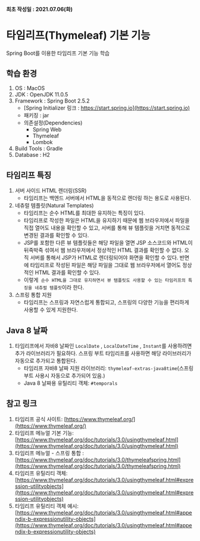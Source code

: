 #### 최초 작성일 : 2021.07.06(화)

# 타임리프(Thymeleaf) 기본 기능

Spring Boot를 이용한 타임리프 기본 기능 학습

## 학습 환경

1. OS : MacOS
2. JDK : OpenJDK 11.0.5
3. Framework : Spring Boot 2.5.2
    - [Spring Initializer 링크 : https://start.spring.io](https://start.spring.io)
    - 패키징 : jar
    - 의존설정(Dependencies)
        - Spring Web
        - Thymeleaf
        - Lombok
4. Build Tools : Gradle
5. Database : H2

## 타임리프 특징

1. 서버 사이드 HTML 렌더링(SSR)
    - 타임리프는 백엔드 서버에서 HTML을 동적으로 렌더링 하는 용도로 사용된다.
2. 네츄럴 템플릿(Natural Templates)
    - 타임리프는 순수 HTML를 최대한 유지하는 특징이 있다.
    - 타임리프로 작성한 파일은 HTML을 유지하기 때문에 웹 브라우저에서 파일을 직접 열어도 내용을 확인할 수 있고, 서버를 통해 뷰 템플릿을 거치면 동적으로 변경된 결과를 확인할 수 있다.
    - JSP를 포함한 다른 뷰 템플릿들은 해당 파일을 열면 JSP 소스코드와 HTML이 뒤죽박죽 섞여서 웹 브라우저에서 정상적인 HTML 결과를 확인할 수 없다. 오직 서버를 통해서 JSP가 HTML로
      렌더링되어야 화면을 확인할 수 있다. 반면에 타임리프로 작성된 파일은 해당 파일을 그대로 웹 브라우저에서 열어도 정상적인 HTML 결과를 확인할 수 있다.
    - 이렇게` 순수 HTML을 그대로 유지하면서 뷰 템플릿도 사용할 수 있는 타임리프의 특징을 네츄럴 템플릿`이라 한다.
3. 스프링 통합 지원
    - 타임리프는 스프링과 자연스럽게 통합되고, 스프링의 다양한 기능을 편리하게 사용할 수 있게 지원한다.

## Java 8 날짜

1. 타임리프에서 자바8 날짜인 `LocalDate` , `LocalDateTime` , `Instant`를 사용하려면 추가 라이브러리가 필요하다. 스프링 부트 타임리프를 사용하면 해당 라이브러리가 자동으로 추가되고
   통합된다.
    - 타임리프 자바8 날짜 지원 라이브러리: `thymeleaf-extras-java8time`(스프링 부트 사용시 자동으로 추가되어 있음.)
    - Java 8 날짜용 유틸리티 객체: `#temporals`

## 참고 링크

1. 타임리프 공식 사이트: [https://www.thymeleaf.org/](https://www.thymeleaf.org/)
2. 타임리프 메뉴얼 기본
   기능: [https://www.thymeleaf.org/doc/tutorials/3.0/usingthymeleaf.html](https://www.thymeleaf.org/doc/tutorials/3.0/usingthymeleaf.html)
3. 타임리프 메뉴얼 - 스프링
   통합 : [https://www.thymeleaf.org/doc/tutorials/3.0/thymeleafspring.html](https://www.thymeleaf.org/doc/tutorials/3.0/thymeleafspring.html)
4. 타임리프 유틸리티
   객체: [https://www.thymeleaf.org/doc/tutorials/3.0/usingthymeleaf.html#expression-utilityobjects](https://www.thymeleaf.org/doc/tutorials/3.0/usingthymeleaf.html#expression-utilityobjects)
5. 타임리프 유틸리티 객체
   예시: [https://www.thymeleaf.org/doc/tutorials/3.0/usingthymeleaf.html#appendix-b-expressionutility-objects](https://www.thymeleaf.org/doc/tutorials/3.0/usingthymeleaf.html#appendix-b-expressionutility-objects)